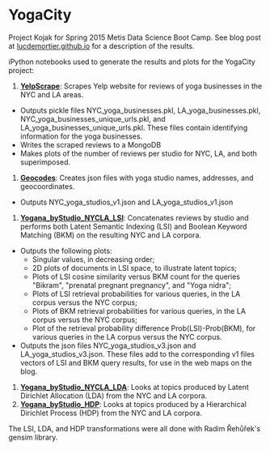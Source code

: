 # YogaCity
Project Kojak for Spring 2015 Metis Data Science Boot Camp.
See blog post at [lucdemortier.github.io](http://lucdemortier.github.io/portfolio/5_Kojak.html) for a description of the results.

iPython notebooks used to generate the results and plots for the YogaCity project:

1. [**YelpScrape**](https://github.com/LucDemortier/YogaCity/blob/master/YelpScrape.ipynb): Scrapes Yelp website for reviews of yoga businesses in the NYC and LA areas.
  - Outputs pickle files NYC_yoga_businesses.pkl, LA_yoga_businesses.pkl, NYC_yoga_businesses_unique_urls.pkl, and LA_yoga_businesses_unique_urls.pkl. These files contain identifying information for the yoga businesses.
  - Writes the scraped reviews to a MongoDB
  - Makes plots of the number of reviews per studio for NYC, LA, and both superimposed.
1. [**Geocodes**](https://github.com/LucDemortier/YogaCity/blob/master/Geocodes.ipynb): Creates json files with yoga studio names, addresses, and geocoordinates.
  - Outputs NYC_yoga_studios_v1.json and LA_yoga_studios_v1.json
1. [**Yogana\_byStudio\_NYCLA\_LSI**](https://github.com/LucDemortier/YogaCity/blob/master/Yogana_byStudio_NYCLA_LSI.ipynb): Concatenates reviews by studio and performs both Latent Semantic Indexing (LSI) and Boolean Keyword Matching (BKM) on the resulting NYC and LA corpora.
  - Outputs the following plots:
      * Singular values, in decreasing order;
      * 2D plots of documents in LSI space, to illustrate latent topics;
      * Plots of LSI cosine similarity versus BKM count for the queries "Bikram", "prenatal pregnant pregnancy", and "Yoga nidra";
      * Plots of LSI retrieval probabilities for various queries, in the LA corpus versus the NYC corpus;
      * Plots of BKM retrieval probabilities for various queries, in the LA corpus versus the NYC corpus;
      * Plot of the retrieval probability difference Prob(LSI)-Prob(BKM), for various queries in the LA corpus versus the NYC corpus.
  - Outputs the json files NYC_yoga_studios_v3.json and LA_yoga_studios_v3.json.  These files add to the corresponding v1 files vectors of LSI and BKM query results, for use in the web maps on the blog.
1. [**Yogana\_byStudio\_NYCLA\_LDA**](https://github.com/LucDemortier/YogaCity/blob/master/Yogana_byStudio_NYCLA_LDA.ipynb): Looks at topics produced by Latent Dirichlet Allocation (LDA) from the NYC and LA corpora.
1. [**Yogana\_byStudio\_HDP**](https://github.com/LucDemortier/YogaCity/blob/master/Yogana_byStudio_HDP.ipynb): Looks at topics produced by a Hierarchical Dirichlet Process (HDP) from the NYC and LA corpora.

The LSI, LDA, and HDP transformations were all done with Radim Řehůřek's gensim library.
